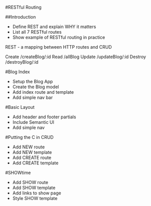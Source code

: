 #RESTful Routing

##Introduction
* Define REST and explain WHY it matters
* List all 7 RESTful routes
* Show example of RESTful routing in practice

REST - a mapping between HTTP routes and CRUD

Create   /createBlog/:id
Read     /allBlog
Update   /updateBlog/:id
Destroy  /destroyBlog/:id



#Blog Index
* Setup the Blog App
* Create the Blog model
* Add index route and template
* Add simple nav bar



#Basic Layout
* Add header and footer partials
* Include Semantic UI
* Add simple nav



#Putting the C in CRUD
* Add NEW route
* Add NEW template
* Add CREATE route
* Add CREATE template


#SHOWtime
* Add SHOW route
* Add SHOW template
* Add links to show page
* Style SHOW template